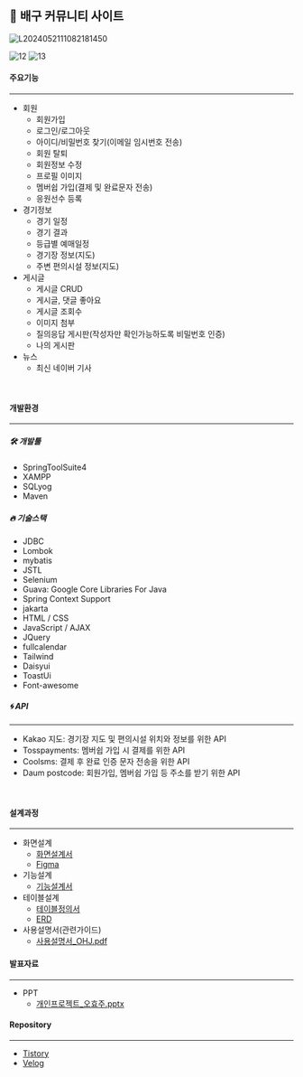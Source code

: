 ## 🏐 배구 커뮤니티 사이트

![L2024052111082181450](https://github.com/ohyo555/my_project_03/assets/153146836/8717c9c4-fd87-4c4c-9e58-d49fa111bf66)

![12](https://github.com/ohyo555/my_project_03/assets/153146836/f53b2e1d-4e3f-4ff9-b12b-168283658922)
![13](https://github.com/ohyo555/my_project_03/assets/153146836/4ed585ad-0c71-4a51-b746-a0195c17716c)

#### 주요기능
<hr>

- 회원
  * 회원가입
  * 로그인/로그아웃
  * 아이디/비밀번호 찾기(이메일 임시번호 전송)
  * 회원 탈퇴
  * 회원정보 수정
  * 프로필 이미지
  * 멤버쉽 가입(결제 및 완료문자 전송)
  * 응원선수 등록
- 경기정보
  * 경기 일정
  * 경기 결과
  * 등급별 예매일정
  * 경기장 정보(지도)
  * 주변 편의시설 정보(지도) 
- 게시글
  * 게시글 CRUD
  * 게시글, 댓글 좋아요
  * 게시글 조회수
  * 이미지 첨부
  * 질의응답 게시판(작성자만 확인가능하도록 비밀번호 인증)
  * 나의 게시판
- 뉴스
  * 최신 네이버 기사

<br>

#### 개발환경
<hr>

##### 🛠 개발툴
- SpringToolSuite4
- XAMPP
- SQLyog
- Maven
  
##### 🔥 기술스택
- JDBC
- Lombok
- mybatis
- JSTL
- Selenium
- Guava: Google Core Libraries For Java
- Spring Context Support
- jakarta
- HTML / CSS
- JavaScript / AJAX
- JQuery
- fullcalendar
- Tailwind
- Daisyui
- ToastUi
- Font-awesome

##### 🌀 API
<hr>

- Kakao 지도: 경기장 지도 및 편의시설 위치와 정보를 위한 API
- Tosspayments: 멤버쉽 가입 시 결제를 위한 API
- Coolsms: 결제 후 완료 인증 문자 전송을 위한 API 
- Daum postcode: 회원가입, 멤버쉽 가입 등 주소를 받기 위한 API

<br>

#### 설계과정
<hr>

- 화면설계
   * [화면설계서](https://docs.google.com/spreadsheets/d/1Pe62rHtBZvIzzyuFnyZ1K9pe5wq7aQC-HU2Viig1F4c/edit?usp=drive_link)
   * [Figma](https://www.figma.com/design/nEzihbBusIDO0m0D1qICiw/1%EC%B0%A8?node-id=8-22)
- 기능설계
   * [기능설계서](https://docs.google.com/spreadsheets/d/1_NO4-y3-rbH0oTAwMYHueVxapjoEAkXQMcp-kpvqwUs/edit?usp=drive_link)
- 테이블설계
   * [테이블정의서](https://docs.google.com/spreadsheets/d/1F4opj3PLpr22jlmu_YS9XtdkBE8jkTWn0vwvy8j5wd8/edit?usp=drive_link)
   * [ERD](https://www.erdcloud.com/d/uPMGyFY9MJmCfYmF4)
- 사용설명서(관련가이드)
  * [사용설명서_OHJ.pdf](https://github.com/ohyo555/my_project_03/files/15427817/_OHJ.pdf)

#### 발표자료
<hr>

- PPT
   * [개인프로젝트_오효주.pptx](https://github.com/ohyo555/my_project_03/files/15426480/_.pptx)


#### Repository
<hr>

- [Tistory](https://ohyohyo.tistory.com/category/%ED%94%84%EB%A1%9C%EC%A0%9D%ED%8A%B8/My)
- [Velog](https://velog.io/@ohyo555/series/myproject)
